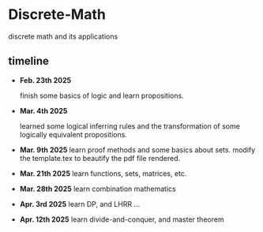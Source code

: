 # Discrete-Math
discrete math and its applications

## timeline
- **Feb. 23th 2025**
    
    finish some basics of logic and learn propositions.

- **Mar. 4th 2025**

    learned some logical inferring rules and the transformation of 
    some logically equivalent propositions.

- **Mar. 9th 2025**
    learn proof methods and some basics about sets.
    modify the template.tex to beautify the pdf file rendered.

- **Mar. 21th 2025**
    learn functions, sets, matrices, etc.

- **Mar. 28th 2025**
    learn combination mathematics

- **Apr. 3rd 2025**
    learn DP, and LHRR ...

- **Apr. 12th 2025**
    learn divide-and-conquer, and master theorem